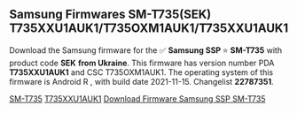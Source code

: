 <h2>Samsung Firmwares SM-T735(SEK) T735XXU1AUK1/T735OXM1AUK1/T735XXU1AUK1</h2>
Download the Samsung firmware for the ✅ <strong>Samsung SSP </strong> ⭐ <strong>SM-T735</strong> with product code <strong>SEK</strong> <strong> from Ukraine</strong>. This firmware has version number PDA <strong>T735XXU1AUK1</strong> and CSC T735OXM1AUK1. The operating system of this firmware is Android R , with build date 2021-11-15. Changelist <strong>22787351</strong>.


[SM-T735](https://samfirm.shop/samsung/model/SM-T735)
[T735XXU1AUK1](https://samfirm.shop/samsung/pda/T735XXU1AUK1)
[Download Firmware Samsung SSP SM-T735](https://samfirm.shop/samsung/firmware/474566)
